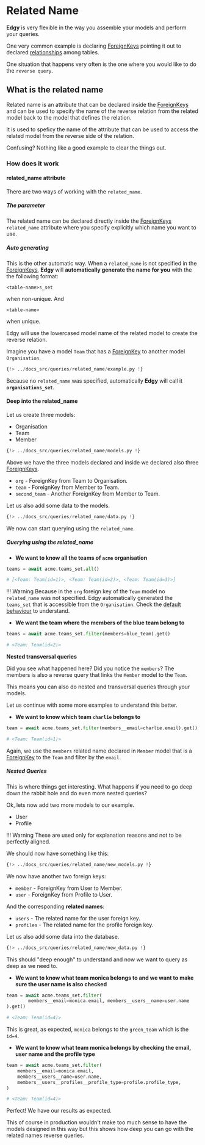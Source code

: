 # Related Name

**Edgy** is very flexible in the way you assemble your models and perform your queries.

One very common example is declaring [ForeignKeys][foreign_keys] pointing it out to
declared [relationships][relationships] among tables.

One situation that happens very often is the one where you would like to do the `reverse query`.

## What is the related name

Related name is an attribute that can be declared inside the [ForeignKeys][foreign_keys]
and can be used to specify the name of the reverse relation from the related model back to the
model that defines the relation.

It is used to speficy the name of the attribute that can be used to access the related model from
the reverse side of the relation.

Confusing? Nothing like a good example to clear the things out.

### How does it work

#### related_name attribute

There are two ways of working with the `related_name`.

##### The parameter

The related name can be declared directly inside the [ForeignKeys][foreign_keys]
`related_name` attribute where you specify explicitly which name you want to use.

##### Auto generating

This is the other automatic way. When a `related_name` is not specified in the
[ForeignKeys][foreign_keys], **Edgy** will **automatically generate the name for you** with the
the following format:

```text
<table-name>s_set
```

when non-unique. And

```text
<table-name>
```

when unique.

Edgy will use the lowercased model name of the related model to create the reverse relation.

Imagine you have a model `Team` that has a [ForeignKey][foreign_keys] to another model
`Organisation`.

```python title="models.py" hl_lines="16"
{!> ../docs_src/queries/related_name/example.py !}
```

Because no `related_name` was specified, automatically **Edgy** will call it **`organisations_set`**.


#### Deep into the related_name

Let us create three models:

* Organisation
* Team
* Member

```python title="models.py" hl_lines="16 24-27"
{!> ../docs_src/queries/related_name/models.py !}
```

Above we have the three models declared and inside we declared also three [ForeignKeys][foreign_keys].

* `org` - ForeignKey from Team to Organisation.
* `team` - ForeignKey from Member to Team.
* `second_team` - Another ForeignKey from Member to Team.

Let us also add some data to the models.

```python
{!> ../docs_src/queries/related_name/data.py !}
```

We now can start querying using the `related_name`.

##### Querying using the related_name

* **We want to know all the teams of `acme` organisation**

```python
teams = await acme.teams_set.all()

# [<Team: Team(id=1)>, <Team: Team(id=2)>, <Team: Team(id=3)>]
```

!!! Warning
    Because in the `org` foreign key of the `Team` model no `related_name` was not specified.
    Edgy automatically generated the `teams_set` that is accessible from the `Organisation`.
    Check the [default behaviour](#auto-generating) to understand.

* **We want the team where the members of the blue team belong to**

```python
teams = await acme.teams_set.filter(members=blue_team).get()

# <Team: Team(id=2)>
```

**Nested transversal queries**

Did you see what happened here? Did you notice the `members`? The members is also a reverse query
that links the `Member` model to the `Team`.

This means you can also do nested and transversal queries through your models.

Let us continue with some more examples to understand this better.

* **We want to know which team `charlie` belongs to**

```python
team = await acme.teams_set.filter(members__email=charlie.email).get()

# <Team: Team(id=1)>
```

Again, we use the `members` related name declared in `Member` model that is a
[ForeignKey][foreign_keys] to the `Team` and filter by the `email`.

##### Nested Queries

This is where things get interesting. What happens if you need to go deep down the rabbit hole and
do even more nested queries?

Ok, lets now add two more models to our example.

* User
* Profile

!!! Warning
    These are used only for explanation reasons and not to be perfectly aligned.

We should now have something like this:

```python title="models.py" hl_lines="38-40 47"
{!> ../docs_src/queries/related_name/new_models.py !}
```

We now have another two foreign keys:

* `member` - ForeignKey from User to Member.
* `user` - ForeignKey from Profile to User.

And the corresponding **related names**:

* `users` - The related name for the user foreign key.
* `profiles` - The related name for the profile foreign key.

Let us also add some data into the database.

```python hl_lines="16-17"
{!> ../docs_src/queries/related_name/new_data.py !}
```

This should "deep enough" to understand and now we want to query as deep as we need to.

* **We want to know what team monica belongs to and we want to make sure the user name is also checked**

```python
team = await acme.teams_set.filter(
        members__email=monica.email, members__users__name=user.name
).get()

# <Team: Team(id=4)>
```

This is great, as expected, `monica` belongs to the `green_team` which is the `id=4`.

* **We want to know what team monica belongs by checking the email, user name and the profile type**

```python
team = await acme.teams_set.filter(
    members__email=monica.email,
    members__users__name=user.name,
    members__users__profiles__profile_type=profile.profile_type,
)

# <Team: Team(id=4)>
```

Perfect! We have our results as expected.

This of course in production wouldn't make too much sense to have the models designed in this way
but this shows how deep you can go with the related names reverse queries.

[relationships]: ../relationships.md
[fields]: ../fields.md
[foreign_keys]: ../fields.md#foreignkey
